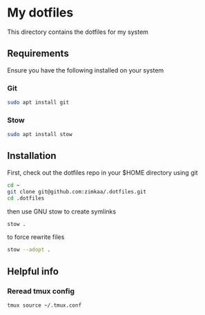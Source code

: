 # My dotfiles

This directory contains the dotfiles for my system

## Requirements

Ensure you have the following installed on your system

### Git

```sh
sudo apt install git
```

### Stow

```sh
sudo apt install stow
```

## Installation

First, check out the dotfiles repo in your $HOME directory using git

```sh
cd ~
git clone git@github.com:zimkaa/.dotfiles.git
cd .dotfiles
```

then use GNU stow to create symlinks

```sh
stow .
```

to force rewrite files

```sh
stow --adopt .
```

## Helpful info

### Reread tmux config

```sh
tmux source ~/.tmux.conf
```

